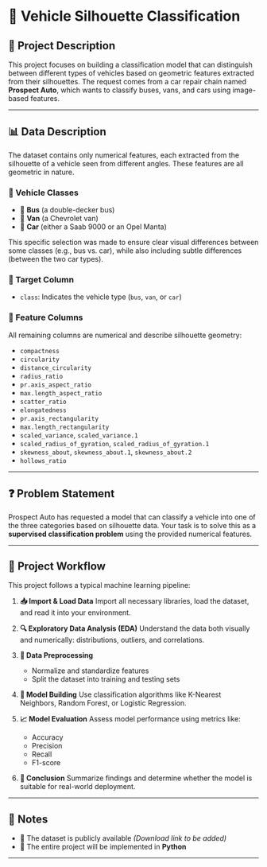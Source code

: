 # 🚗 Vehicle Silhouette Classification

## 📘 Project Description

This project focuses on building a classification model that can distinguish between different types of vehicles based on geometric features extracted from their silhouettes.
The request comes from a car repair chain named **Prospect Auto**, which wants to classify buses, vans, and cars using image-based features.

---

## 📊 Data Description

The dataset contains only numerical features, each extracted from the silhouette of a vehicle seen from different angles. These features are all geometric in nature.

### 🚙 Vehicle Classes

- 🚌 **Bus** (a double-decker bus)
- 🚐 **Van** (a Chevrolet van)
- 🚗 **Car** (either a Saab 9000 or an Opel Manta)

This specific selection was made to ensure clear visual differences between some classes (e.g., bus vs. car), while also including subtle differences (between the two car types).

### 🎯 Target Column

- `class`: Indicates the vehicle type (`bus`, `van`, or `car`)

### 🧮 Feature Columns

All remaining columns are numerical and describe silhouette geometry:

- `compactness`
- `circularity`
- `distance_circularity`
- `radius_ratio`
- `pr.axis_aspect_ratio`
- `max.length_aspect_ratio`
- `scatter_ratio`
- `elongatedness`
- `pr.axis_rectangularity`
- `max.length_rectangularity`
- `scaled_variance`, `scaled_variance.1`
- `scaled_radius_of_gyration`, `scaled_radius_of_gyration.1`
- `skewness_about`, `skewness_about.1`, `skewness_about.2`
- `hollows_ratio`

---

## ❓ Problem Statement

Prospect Auto has requested a model that can classify a vehicle into one of the three categories based on silhouette data.
Your task is to solve this as a **supervised classification problem** using the provided numerical features.

---

## 🔧 Project Workflow

This project follows a typical machine learning pipeline:

1. **📥 Import & Load Data**
   Import all necessary libraries, load the dataset, and read it into your environment.

2. **🔍 Exploratory Data Analysis (EDA)**
   Understand the data both visually and numerically: distributions, outliers, and correlations.

3. **🧼 Data Preprocessing**
   - Normalize and standardize features
   - Split the dataset into training and testing sets

4. **🤖 Model Building**
   Use classification algorithms like K-Nearest Neighbors, Random Forest, or Logistic Regression.

5. **📈 Model Evaluation**
   Assess model performance using metrics like:
   - Accuracy
   - Precision
   - Recall
   - F1-score

6. **📝 Conclusion**
   Summarize findings and determine whether the model is suitable for real-world deployment.

---

## 📎 Notes

- 📂 The dataset is publicly available *(Download link to be added)*
- 🐍 The entire project will be implemented in **Python**

---
